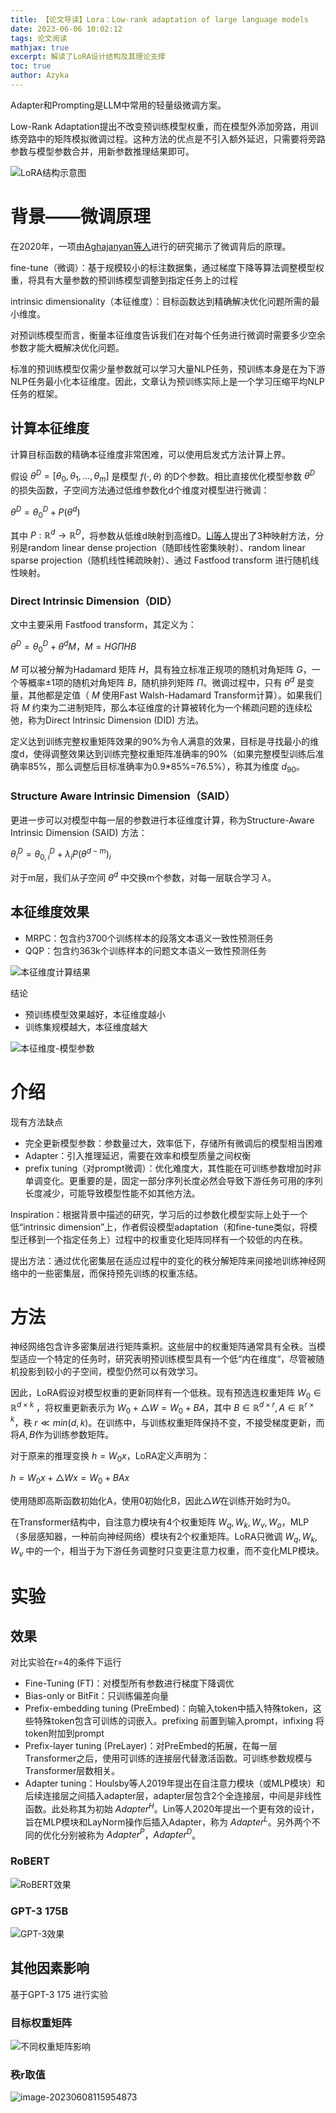 ```yaml
---
title: 【论文导读】Lora：Low-rank adaptation of large language models
date: 2023-06-06 10:02:12
tags: 论文阅读
mathjax: true
excerpt: 解读了LoRA设计结构及其理论支撑
toc: true
author: Azyka
---
```




Adapter和Prompting是LLM中常用的轻量级微调方案。

Low-Rank Adaptation提出不改变预训练模型权重，而在模型外添加旁路，用训练旁路中的矩阵模拟微调过程。这种方法的优点是不引入额外延迟，只需要将旁路参数与模型参数合并，用新参数推理结果即可。

![LoRA结构示意图](./【论文导读】Lora：Low-rank-adaptation-of-large-language-models/image-20230607120849961.png)

# 背景——微调原理

在2020年，一项由[Aghajanyan等人](https://arxiv.org/abs/2012.13255)进行的研究揭示了微调背后的原理。

fine-tune（微调）：基于规模较小的标注数据集，通过梯度下降等算法调整模型权重，将具有大量参数的预训练模型调整到指定任务上的过程

intrinsic dimensionality（本征维度）：目标函数达到精确解决优化问题所需的最小维度。

对预训练模型而言，衡量本征维度告诉我们在对每个任务进行微调时需要多少空余参数才能大概解决优化问题。

标准的预训练模型仅需少量参数就可以学习大量NLP任务，预训练本身是在为下游NLP任务最小化本征维度。因此，文章认为预训练实际上是一个学习压缩平均NLP任务的框架。



## 计算本征维度

计算目标函数的精确本征维度非常困难，可以使用启发式方法计算上界。

假设 $\theta^D=[\theta_0,\theta_1,...,\theta_m]$ 是模型 $f(·,\theta)$ 的D个参数。相比直接优化模型参数 $\theta^D$ 的损失函数，子空间方法通过低维参数化d个维度对模型进行微调：

$\theta^D=\theta^D_0+P(\theta^d)$

其中 $P:\mathbb{R}^d\rightarrow\mathbb{R}^D$，将参数从低维d映射到高维D。[Li等人](https://arxiv.org/abs/1804.08838)提出了3种映射方法，分别是random linear dense projection（随即线性密集映射）、random linear sparse projection（随机线性稀疏映射）、通过 Fastfood transform 进行随机线性映射。

### Direct Intrinsic Dimension（DID）

文中主要采用 Fastfood transform，其定义为：

$\theta^D=\theta^D_0+\theta^dM，M=HG\Pi HB$

$M$ 可以被分解为Hadamard 矩阵 $H$，具有独立标准正规项的随机对角矩阵 $G$，一个等概率±1项的随机对角矩阵 $B$，随机排列矩阵 $\Pi$。微调过程中，只有 $\theta^d$ 是变量，其他都是定值（ $M$ 使用Fast Walsh-Hadamard Transform计算）。如果我们将 $M$ 约束为二进制矩阵，那么本征维度的计算被转化为一个稀疏问题的连续松弛，称为Direct Intrinsic Dimension (DID) 方法。

定义达到训练完整权重矩阵效果的90%为令人满意的效果，目标是寻找最小的维度d，使得调整效果达到训练完整权重矩阵准确率的90%（如果完整模型训练后准确率85%，那么调整后目标准确率为0.9*85%=76.5%），称其为维度 $d_{90}$。

### Structure Aware Intrinsic Dimension（SAID）

更进一步可以对模型中每一层的参数进行本征维度计算，称为Structure-Aware Intrinsic Dimension (SAID) 方法：

$\theta^D_i=\theta^D_{0,i}+\lambda_i P(\theta^{d-m})_i$

对于m层，我们从子空间 $\theta^d$ 中交换m个参数，对每一层联合学习 $\lambda$。



## 本征维度效果

- MRPC：包含约3700个训练样本的段落文本语义一致性预测任务
- QQP：包含约363k个训练样本的问题文本语义一致性预测任务

![本征维度计算结果](./【论文导读】Lora：Low-rank-adaptation-of-large-language-models/image-20230608112912820.png)

结论

- 预训练模型效果越好，本征维度越小
- 训练集规模越大，本征维度越大

![本征维度-模型参数](./【论文导读】Lora：Low-rank-adaptation-of-large-language-models/image-20230608113439735.png)



# 介绍

现有方法缺点

- 完全更新模型参数：参数量过大，效率低下，存储所有微调后的模型相当困难
- Adapter：引入推理延迟，需要在效率和模型质量之间权衡
- prefix tuning（对prompt微调）：优化难度大，其性能在可训练参数增加时非单调变化。更重要的是，固定一部分序列长度必然会导致下游任务可用的序列长度减少，可能导致模型性能不如其他方法。



Inspiration：根据背景中描述的研究，学习后的过参数化模型实际上处于一个低“intrinsic dimension”上，作者假设模型adaptation（和fine-tune类似，将模型迁移到一个指定任务上）过程中的权重变化矩阵同样有一个较低的内在秩。

提出方法：通过优化密集层在适应过程中的变化的秩分解矩阵来间接地训练神经网络中的一些密集层，而保持预先训练的权重冻结。



# 方法

神经网络包含许多密集层进行矩阵乘积。这些层中的权重矩阵通常具有全秩。当模型适应一个特定的任务时，研究表明预训练模型具有一个低“内在维度“，尽管被随机投影到较小的子空间，模型仍然可以有效学习。

因此，LoRA假设对模型权重的更新同样有一个低秩。现有预选连权重矩阵   $W_0\in\mathbb{R}^{d\times k}$ ，将权重更新表示为 $W_0+\bigtriangleup W=W_0+BA$，其中 $B\in\mathbb{R}^{d\times r},A\in\mathbb{R}^{r\times k}$，秩 $r\ll min(d,k)$。在训练中，与训练权重矩阵保持不变，不接受梯度更新，而将$A,B$作为训练参数矩阵。

对于原来的推理变换 $h=W_0x$，LoRA定义声明为：

 $h=W_0x+\bigtriangleup Wx=W_0+BAx$

使用随即高斯函数初始化A，使用0初始化B，因此$\bigtriangleup W$在训练开始时为0。

在Transformer结构中，自注意力模块有4个权重矩阵 $W_q,W_k,W_v,W_o$，MLP（多层感知器，一种前向神经网络）模块有2个权重矩阵。LoRA只微调 $W_q,W_k,W_v$ 中的一个，相当于为下游任务调整时只变更注意力权重，而不变化MLP模块。



# 实验

## 效果

对比实验在r=4的条件下运行

- Fine-Tuning (FT)：对模型所有参数进行梯度下降调优
- Bias-only or BitFit：只训练偏差向量
- Prefix-embedding tuning (PreEmbed)：向输入token中插入特殊token，这些特殊token包含可训练的词嵌入。prefixing 前置到输入prompt，infixing 将token附加到prompt
- Prefix-layer tuning (PreLayer)：对PreEmbed的拓展，在每一层Transformer之后，使用可训练的连接层代替激活函数。可训练参数规模与Transformer层数相关。
- Adapter tuning：Houlsby等人2019年提出在自注意力模块（或MLP模块）和后续连接层之间插入adapter层，adapter层包含2个全连接层，中间是非线性函数。此处称其为初始 $Adapter^H$。Lin等人2020年提出一个更有效的设计，旨在MLP模块和LayNorm操作后插入Adapter，称为 $Adapter^L$。另外两个不同的优化分别被称为 $Adapter^P$，$Adapter^D$。



### RoBERT

![RoBERT效果](./【论文导读】Lora：Low-rank-adaptation-of-large-language-models/image-20230608115743901.png)



### GPT-3 175B

![GPT-3效果](./【论文导读】Lora：Low-rank-adaptation-of-large-language-models/image-20230608114448484.png)



## 其他因素影响

基于GPT-3 175 进行实验

### 目标权重矩阵

![不同权重矩阵影响](./【论文导读】Lora：Low-rank-adaptation-of-large-language-models/image-20230608120500390.png)



### 秩r取值

![image-20230608115954873](./【论文导读】Lora：Low-rank-adaptation-of-large-language-models/image-20230608115954873.png)
